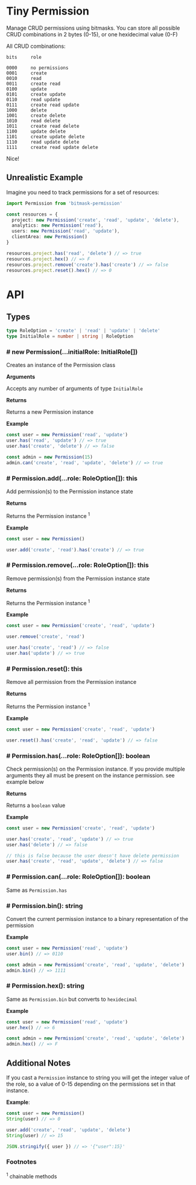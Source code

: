 # Tiny Permission

Manage CRUD permissions using bitmasks. You can store all possible CRUD combinations in 2 bytes (0-15), or one hexidecimal value (0-F)

All CRUD combinations:

```
bits     role

0000     no permissions
0001     create
0010     read
0011     create read
0100     update
0101     create update
0110     read update
0111     create read update
1000     delete
1001     create delete
1010     read delete
1011     create read delete
1100     update delete
1101     create update delete
1110     read update delete
1111     create read update delete
```

Nice!

## Unrealistic Example

Imagine you need to track permissions for a set of resources:

```ts
import Permission from 'bitmask-permission'

const resources = {
  project: new Permission('create', 'read', 'update', 'delete'),
  analytics: new Permission('read'),
  users: new Permission('read', 'update'),
  clientArea: new Permission()
}

resources.project.has('read', 'delete') // => true
resources.project.hex() // => F
resources.project.remove('create').has('create') // => false
resources.project.reset().hex() // => 0
```

# API

## Types

```ts
type RoleOption = 'create' | 'read' | 'update' | 'delete'
type InitialRole = number | string | RoleOption
```

### # new Permission(...initialRole: InitialRole[])

Creates an instance of the Permission class

**Arguments**

Accepts any number of arguments of type `InitialRole`

**Returns**

Returns a new Permission instance

**Example**

```ts
const user = new Permission('read', 'update')
user.has('read', 'update') // => true
user.has('create', 'delete') // => false

const admin = new Permission(15)
admin.can('create', 'read', 'update', 'delete') // => true
```

### # Permission.add(...role: RoleOption[]): this

Add permission(s) to the Permission instance state

**Returns**

Returns the Permission instance <sup>1</sup>

**Example**

```ts
const user = new Permission()

user.add('create', 'read').has('create') // => true
```

### # Permission.remove(...role: RoleOption[]): this

Remove permission(s) from the Permission instance state

**Returns**

Returns the Permission instance <sup>1</sup>

**Example**

```ts
const user = new Permission('create', 'read', 'update')

user.remove('create', 'read')

user.has('create', 'read') // => false
user.has('update') // => true
```

### # Permission.reset(): this

Remove all permission from the Permission instance

**Returns**

Returns the Permission instance <sup>1</sup>

**Example**

```ts
const user = new Permission('create', 'read', 'update')

user.reset().has('create', 'read', 'update') // => false
```

### # Permission.has(...role: RoleOption[]): boolean

Check permission(s) on the Permission instance. If you provide multiple arguments they all must be present on the instance permission. see example below

**Returns**

Returns a `boolean` value

**Example**

```ts
const user = new Permission('create', 'read', 'update')

user.has('create', 'read', 'update') // => true
user.has('delete') // => false

// this is false because the user doesn't have delete permission
user.has('create', 'read', 'update', 'delete') // => false
```

### # Permission.can(...role: RoleOption[]): boolean

Same as `Permission.has`

### # Permission.bin(): string

Convert the current permission instance to a binary representation of the permission

**Example**

```ts
const user = new Permission('read', 'update')
user.bin() // => 0110

const admin = new Permission('create', 'read', 'update', 'delete')
admin.bin() // => 1111
```

### # Permission.hex(): string

Same as `Permission.bin` but converts to `hexidecimal`

**Example**

```ts
const user = new Permission('read', 'update')
user.hex() // => 6

const admin = new Permission('create', 'read', 'update', 'delete')
admin.hex() // => F
```

## Additional Notes

If you cast a `Permission` instance to string you will get the integer value of the role, so a value of 0-15 depending on the permissions set in that instance.

**Example**:

```ts
const user = new Permission()
String(user) // => 0

user.add('create', 'read', 'update', 'delete')
String(user) // => 15

JSON.stringify({ user }) // => '{"user":15}'
```

### Footnotes

<sup>1</sup> chainable methods
